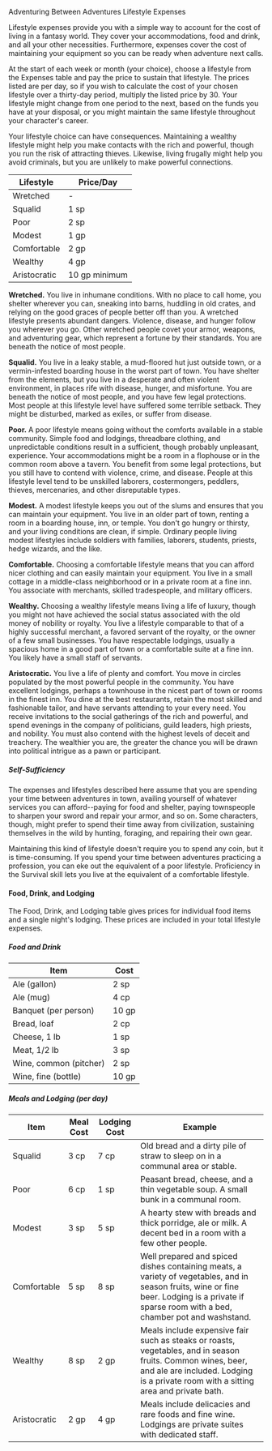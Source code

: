 Adventuring
Between Adventures
Lifestyle Expenses
        <p>
          Lifestyle expenses provide you with a simple way to account for the cost of living in a fantasy world. They cover your accommodations, food and drink, and all your other necessities. Furthermore, expenses cover the cost of maintaining your equipment so you can be ready when adventure next calls.
        </p>
        <p>
          At the start of each week or month (your choice), choose a lifestyle from the Expenses table and pay the price to sustain that lifestyle. The prices listed are per day, so if you wish to calculate the cost of your chosen lifestyle over a thirty-day period, multiply the listed price by 30. Your lifestyle might change from one period to the next, based on the funds you have at your disposal, or you might maintain the same lifestyle throughout your character's career.
        </p>
        <p>
          Your lifestyle choice can have consequences. Maintaining a wealthy lifestyle might help you make contacts with the rich and powerful, though you run the risk of attracting thieves. Likewise, living frugally might help you avoid criminals, but you are unlikely to make powerful connections.
        </p>
        <table class="table table-sm">
          <thead><tr><th>Lifestyle</th><th>Price/Day</th></tr></thead>
          <tbody>
            <tr><td>Wretched</td><td>-</td></tr>
            <tr><td>Squalid</td><td>1 sp</td></tr>
            <tr><td>Poor</td><td>2 sp</td></tr>
            <tr><td>Modest</td><td>1 gp</td></tr>
            <tr><td>Comfortable</td><td>2 gp</td></tr>
            <tr><td>Wealthy</td><td>4 gp</td></tr>
            <tr><td>Aristocratic</td><td>10 gp minimum</td></tr>
          </tbody>
        </table>
        <p><strong>Wretched.</strong> You live in inhumane conditions. With no place to call home, you shelter wherever you can, sneaking into barns, huddling in old crates, and relying on the good graces of people better off than you. A wretched lifestyle presents abundant dangers. Violence, disease, and hunger follow you wherever you go. Other wretched people covet your armor, weapons, and adventuring gear, which represent a fortune by their standards. You are beneath the notice of most people.</p>
        <p><strong>Squalid.</strong> You live in a leaky stable, a mud-floored hut just outside town, or a vermin-infested boarding house in the worst part of town. You have shelter from the elements, but you live in a desperate and often violent environment, in places rife with disease, hunger, and misfortune. You are beneath the notice of most people, and you have few legal protections. Most people at this lifestyle level have suffered some terrible setback. They might be disturbed, marked as exiles, or suffer from disease.</p>
        <p>
          <strong>Poor.</strong> A poor lifestyle means going without the comforts available in a stable community. Simple food and lodgings, threadbare clothing, and unpredictable conditions result in a sufficient, though probably unpleasant, experience. Your accommodations might be a room in a flophouse or in the common room above a tavern. You benefit from some legal protections, but you still have to contend with violence, crime, and disease. People at this lifestyle level tend to be unskilled laborers, costermongers, peddlers, thieves, mercenaries, and other disreputable types.
        </p>
        <p>
          <strong>Modest.</strong> A modest lifestyle keeps you out of the slums and ensures that you can maintain your equipment. You live in an older part of town, renting a room in a boarding house, inn, or temple. You don't go hungry or thirsty, and your living conditions are clean, if simple. Ordinary people living modest lifestyles include soldiers with families, laborers, students, priests, hedge wizards, and the like.
        </p>
        <p>
          <strong>Comfortable.</strong> Choosing a comfortable lifestyle means that you can afford nicer clothing and can easily maintain your equipment. You live in a small cottage in a middle-class neighborhood or in a private room at a fine inn. You associate with merchants, skilled tradespeople, and military officers.
        </p>
        <p>
          <strong>Wealthy.</strong> Choosing a wealthy lifestyle means living a life of luxury, though you might not have achieved the social status associated with the old money of nobility or royalty. You live a lifestyle comparable to that of a highly successful merchant, a favored servant of the royalty, or the owner of a few small businesses. You have respectable lodgings, usually a spacious home in a good part of town or a comfortable suite at a fine inn. You likely have a small staff of servants.
        </p>
        <p>
          <strong>Aristocratic.</strong> You live a life of plenty and comfort. You move in circles populated by the most powerful people in the community. You have excellent lodgings, perhaps a townhouse in the nicest part of town or rooms in the finest inn. You dine at the best restaurants, retain the most skilled and fashionable tailor, and have servants attending to your every need. You receive invitations to the social gatherings of the rich and powerful, and spend evenings in the company of politicians, guild leaders, high priests, and nobility. You must also contend with the highest levels of deceit and treachery. The wealthier you are, the greater the chance you will be drawn into political intrigue as a pawn or participant.
        </p>
        <h5>Self-Sufficiency</h5>
        <p>
          The expenses and lifestyles described here assume that you are spending your time between adventures in town, availing yourself of whatever services you can afford--paying for food and shelter, paying townspeople to sharpen your sword and repair your armor, and so on. Some characters, though, might prefer to spend their time away from civilization, sustaining themselves in the wild by hunting, foraging, and repairing their own gear.
        </p>
        <p>
          Maintaining this kind of lifestyle doesn't require you to spend any coin, but it is time-consuming. If you spend your time between adventures practicing a profession, you can eke out the equivalent of a poor lifestyle. Proficiency in the Survival skill lets you live at the equivalent of a comfortable lifestyle.
        </p>
        <h4>Food, Drink, and Lodging</h4>
        <p>
          The Food, Drink, and Lodging table gives prices for individual food items and a single night's lodging. These prices are included in your total lifestyle expenses.
        </p>
        <h5>Food and Drink</h5>
        <table class="table table-sm">
          <thead>
            <tr><th>Item</th><th>Cost</th></tr>
          </thead>
          <tbody>
            <tr><td>Ale (gallon)</td><td>2 sp</td></tr>
            <tr><td>Ale (mug)</td><td>4 cp</td></tr>
            <tr><td>Banquet (per person)</td><td>10 gp</td></tr>
            <tr><td>Bread, loaf</td><td>2 cp</td></tr>
            <tr><td>Cheese, 1 lb</td><td>1 sp</td></tr>
            <tr><td>Meat, 1/2 lb</td><td>3 sp</td></tr>
            <tr><td>Wine, common (pitcher)</td><td>2 sp</td></tr>
            <tr><td>Wine, fine (bottle)</td><td>10 gp</td></tr>
          </tbody>
        </table>
        <h5>Meals and Lodging (per day)</h5>
        <table class="table table-sm">
          <thead><tr><th>Item</th><th>Meal Cost</th><th>Lodging Cost</th><th>Example</th></tr></thead>
          <tbody>
            <tr><td>Squalid</td><td>3 cp</td><td>7 cp</td><td>Old bread and a dirty pile of straw to sleep on in a communal area or stable.</td></tr>
            <tr><td>Poor</td><td>6 cp</td><td>1 sp</td><td>Peasant bread, cheese, and a thin vegetable soup. A small bunk in a communal room.</td></tr>
            <tr><td>Modest</td><td>3 sp</td><td>5 sp</td><td>A hearty stew with breads and thick porridge, ale or milk. A decent bed in a room with a few other people.</td></tr>
            <tr><td>Comfortable</td><td>5 sp</td><td>8 sp</td><td>Well prepared and spiced dishes containing meats, a variety of vegetables, and in season fruits, wine or fine beer. Lodging is a private if sparse room with a bed, chamber pot and washstand.</td></tr>
            <tr><td>Wealthy</td><td>8 sp</td><td>2 gp</td><td>Meals include expensive fair such as steaks or roasts, vegetables, and in season fruits. Common wines, beer, and ale are included. Lodging is a private room with a sitting area and private bath.</td></tr>
            <tr><td>Aristocratic</td><td>2 gp</td><td>4 gp</td><td>Meals include delicacies and rare foods and fine wine. Lodgings are private suites with dedicated staff.</td></tr>
          </tbody>
        </table>